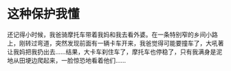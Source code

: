 # 这种保护我懂

还记得小时候，我爸骑摩托车带着我妈和我去看外婆。在一条特别窄的乡间小路上，刚转过弯道，突然发现前面有一辆卡车开来，我爸觉得可能要撞车了，大吼著让我妈把我扔出去……结果，大卡车刹住车了，摩托车也停稳了，只有我满身是泥地从田埂边爬起来，一脸惊恐地看着他们……